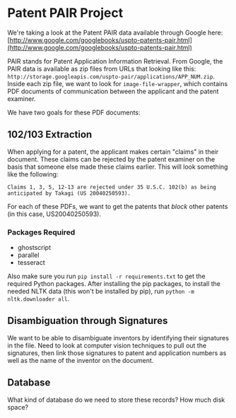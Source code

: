# Patent PAIR Project

We're taking a look at the Patent PAIR data available through Google here:
[http://www.google.com/googlebooks/uspto-patents-pair.html](http://www.google.com/googlebooks/uspto-patents-pair.html)

PAIR stands for Patent Application Information Retrieval. From Google, the PAIR
data is available as zip files from URLs that looking like this:
`http://storage.googleapis.com/uspto-pair/applications/APP_NUM.zip`. Inside
each zip file, we want to look for `image-file-wrapper`, which contains PDF
documents of communication between the applicant and the patent examiner.

We have two goals for these PDF documents:

## 102/103 Extraction

When applying for a patent, the applicant makes certain "claims" in their
document. These claims can be rejected by the patent examiner on the basis that
someone else made these claims earlier. This will look something like the
following:

```
Claims 1, 3, 5, 12-13 are rejected under 35 U.S.C. 102(b) as being anticipated by Takagi (US 20040250593).       
```

For each of these PDFs, we want to get the patents that *block* other patents
(in this case, US20040250593).

### Packages Required

* ghostscript
* parallel
* tesseract

Also make sure you run `pip install -r requirements.txt` to get the required
Python packages. After installing the pip packages, to install the needed NLTK
data (this won't be installed by pip), run `python -m nltk.downloader all`.

## Disambiguation through Signatures

We want to be able to disambiguate inventors by identifying their signatures in
the file. Need to look at computer vision techniques to pull out the
signatures, then link those signatures to patent and application numbers as
well as the name of the inventor on the document.


## Database

What kind of database do we need to store these records? How much disk space?
